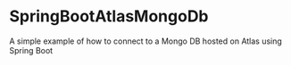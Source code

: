 # SpringBootAtlasMongoDb
A simple example of how to connect to a Mongo DB hosted on Atlas using Spring Boot

